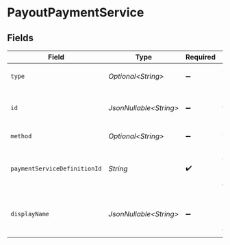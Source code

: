 # PayoutPaymentService


## Fields

| Field                                                    | Type                                                     | Required                                                 | Description                                              | Example                                                  |
| -------------------------------------------------------- | -------------------------------------------------------- | -------------------------------------------------------- | -------------------------------------------------------- | -------------------------------------------------------- |
| `type`                                                   | *Optional\<String>*                                      | :heavy_minus_sign:                                       | Always `payment-service`.                                | payment-service                                          |
| `id`                                                     | *JsonNullable\<String>*                                  | :heavy_minus_sign:                                       | The ID for the payout service.                           | b6c9eb12-2b62-4103-99b9-e3efc94e396d                     |
| `method`                                                 | *Optional\<String>*                                      | :heavy_minus_sign:                                       | Always `card`.                                           | card                                                     |
| `paymentServiceDefinitionId`                             | *String*                                                 | :heavy_check_mark:                                       | The ID of the connection used for this payout.           | nuvei-card                                               |
| `displayName`                                            | *JsonNullable\<String>*                                  | :heavy_minus_sign:                                       | The display name of the connection used for this payout. | Nuvei                                                    |